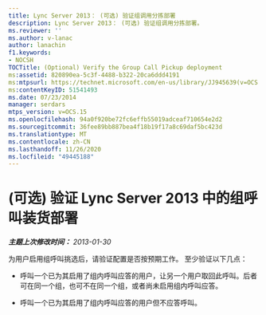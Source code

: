 ```yaml
---
title: Lync Server 2013： (可选) 验证组调用分拣部署
description: Lync Server 2013： (可选) 验证组调用分拣部署。
ms.reviewer: ''
ms.author: v-lanac
author: lanachin
f1.keywords:
- NOCSH
TOCTitle: (Optional) Verify the Group Call Pickup deployment
ms:assetid: 820890ea-5c3f-4488-b322-20ca6ddd4191
ms:mtpsurl: https://technet.microsoft.com/en-us/library/JJ945639(v=OCS.15)
ms:contentKeyID: 51541493
ms.date: 07/23/2014
manager: serdars
mtps_version: v=OCS.15
ms.openlocfilehash: 94a0f920be72fc6effb55019adceaf710654e2d2
ms.sourcegitcommit: 36fee89bb887bea4f18b19f17a8c69daf5bc423d
ms.translationtype: MT
ms.contentlocale: zh-CN
ms.lasthandoff: 11/26/2020
ms.locfileid: "49445188"
---
```

# <a name="optional-verify-the-group-call-pickup-deployment-in-lync-server-2013"></a> (可选) 验证 Lync Server 2013 中的组呼叫装货部署

<div data-xmlns="http://www.w3.org/1999/xhtml">

<div class="topic" data-xmlns="http://www.w3.org/1999/xhtml" data-msxsl="urn:schemas-microsoft-com:xslt" data-cs="https://msdn.microsoft.com/">

<div data-asp="https://msdn2.microsoft.com/asp">



</div>

<div id="mainSection">

<div id="mainBody">

<span> </span>

_**主题上次修改时间：** 2013-01-30_

为用户启用组呼叫挑选后，请验证配置是否按预期工作。 至少验证以下几点：

  - 呼叫一个已为其启用了组内呼叫应答的用户，让另一个用户取回此呼叫。后者可在同一个组，也可不在同一个组，或者尚未启用组内呼叫应答。

  - 呼叫一个已为其启用了组内呼叫应答的用户但不应答呼叫。

</div>

<span> </span>

</div>

</div>

</div>


